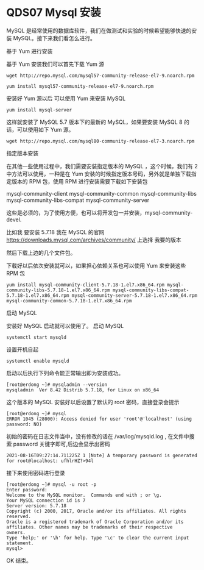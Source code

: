 # QDS07 Mysql 安装

MySQL 是经常使用的数据库软件，我们在做测试和实验的时候希望能够快速的安装 MySQL。接下来我们看怎么进行。

基于 Yum 进行安装

基于 Yum 安装我们可以首先下载 Yum 源

```
wget http://repo.mysql.com/mysql57-community-release-el7-9.noarch.rpm

yum install mysql57-community-release-el7-9.noarch.rpm 
```

安装好 Yum 源以后 可以使用 Yum 来安装 MySQL 

```
yum install mysql-server 
```

这样就安装了 MySQL 5.7 版本下的最新的 MySQL，如果要安装 MySQL 8 的话，可以使用如下 Yum 源。

```
wget http://repo.mysql.com/mysql80-community-release-el7-3.noarch.rpm
```
指定版本安装

在其他一些使用过程中，我们需要安装指定版本的 MySQL ，这个时候，我们有 2 中方法可以使用，一种是在 Yum 安装的时候指定版本号码，另外就是单独下载指定版本的 RPM 包，使用 RPM 进行安装需要下载如下安装包

mysql-community-client
mysql-community-common
mysql-community-libs
mysql-community-libs-compat
mysql-community-server

这些是必须的，为了使用方便，也可以将开发包一并安装，mysql-community-devel.

比如我 要安装 5.7.18 我在 MySQL 的官网 https://downloads.mysql.com/archives/community/ 上选择 我要的版本


然后下载上边的几个文件包。

下载好以后依次安装就可以，如果担心依赖关系也可以使用 Yum 来安装这些 RPM 包

```
yum install mysql-community-client-5.7.18-1.el7.x86_64.rpm mysql-community-libs-5.7.18-1.el7.x86_64.rpm mysql-community-libs-compat-5.7.18-1.el7.x86_64.rpm mysql-community-server-5.7.18-1.el7.x86_64.rpm mysql-community-common-5.7.18-1.el7.x86_64.rpm
```

启动 MySQL

安装好 MySQL 启动就可以使用了。
启动 MySQL
```
systemctl start mysqld
```
设置开机自起
```
systemctl enable mysqld
``` 

启动以后执行下列命令能正常输出即为安装成功。
```
[root@erdong ~]# mysqladmin --version
mysqladmin  Ver 8.42 Distrib 5.7.18, for Linux on x86_64

```

这个版本的 MySQL 安装好以后设置了默认的 root 密码，直接登录会提示
```
[root@erdong ~]# mysql
ERROR 1045 (28000): Access denied for user 'root'@'localhost' (using password: NO)
```

初始的密码在日志文件当中，没有修改的话在 /var/log/mysqld.log , 在文件中搜索 password 关键字即可,后边会显示出密码

```
2021-08-16T09:27:14.711225Z 1 [Note] A temporary password is generated for root@localhost: ufhlrHZ?>94l
```

接下来使用密码进行登录

```
[root@erdong ~]# mysql -u root -p
Enter password:
Welcome to the MySQL monitor.  Commands end with ; or \g.
Your MySQL connection id is 7
Server version: 5.7.18
Copyright (c) 2000, 2017, Oracle and/or its affiliates. All rights reserved.
Oracle is a registered trademark of Oracle Corporation and/or its
affiliates. Other names may be trademarks of their respective
owners.
Type 'help;' or '\h' for help. Type '\c' to clear the current input statement.
mysql>
```

OK  结束。
